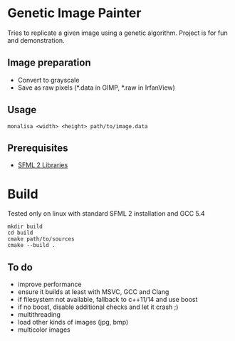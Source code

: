 # Genetic Image Painter

Tries to replicate a given image using a genetic algorithm.
Project is for fun and demonstration.

## Image preparation
* Convert to grayscale
* Save as raw pixels (*.data in GIMP, *.raw in IrfanView)

## Usage
```monalisa <width> <height> path/to/image.data```

## Prerequisites
* [SFML 2 Libraries](https://www.sfml-dev.org/)

# Build
Tested only on linux with standard SFML 2 installation and GCC 5.4
```
mkdir build
cd build
cmake path/to/sources
cmake --build .
```

## To do
* improve performance
* ensure it builds at least with MSVC, GCC and Clang
* if filesystem not available, fallback to c++11/14 and use boost
* if no boost, disable additional checks and let it crash ;)
* multithreading
* load other kinds of images (jpg, bmp)
* multicolor images